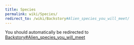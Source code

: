 ```yaml
---
title: Species
permalink: wiki/Species/
redirect_to: /wiki/Backstory#Alien_species_you_will_meet/
---
```


You should automatically be redirected to [Backstory#Alien_species_you_will_meet](/wiki/Backstory#Alien_species_you_will_meet/)
